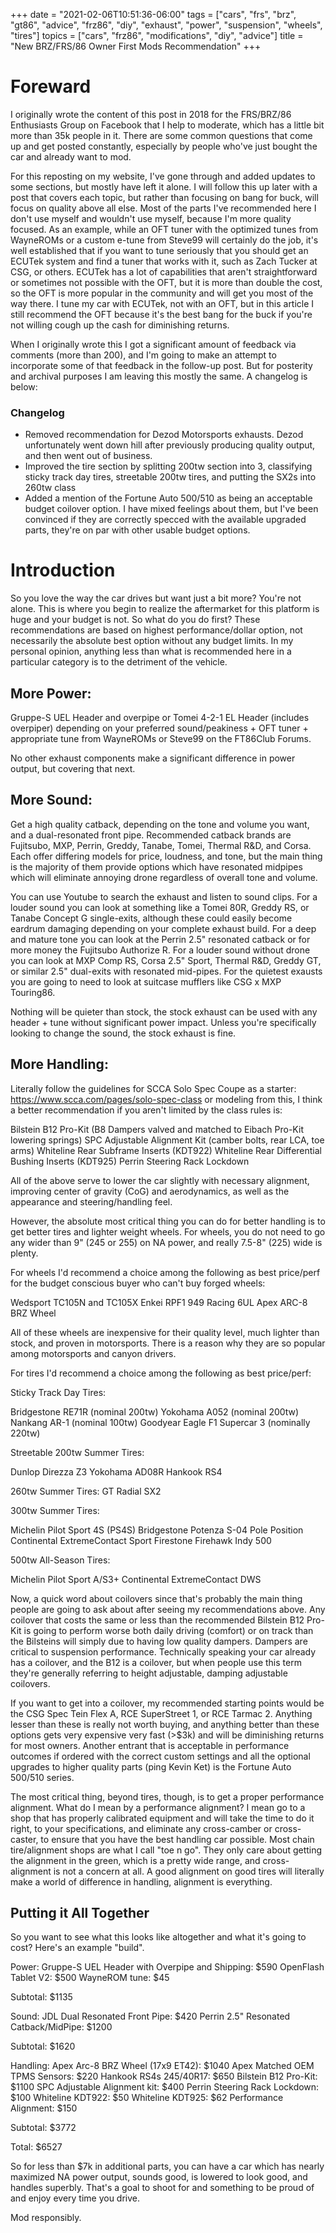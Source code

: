 +++
date = "2021-02-06T10:51:36-06:00"
tags = ["cars", "frs", "brz", "gt86", "advice", "frz86", "diy", "exhaust", "power", "suspension", "wheels", "tires"]
topics = ["cars", "frz86", "modifications", "diy", "advice"]
title = "New BRZ/FRS/86 Owner First Mods Recommendation"
+++

# Foreward

I originally wrote the content of this post in 2018 for the FRS/BRZ/86 Enthusiasts Group on Facebook that I help to moderate, which has a little bit more than 35k people in it.  There are some common questions that come up and get posted constantly, especially by people who've just bought the car and already want to mod.

For this reposting on my website, I've gone through and added updates to some sections, but mostly have left it alone.  I will follow this up later with a post that covers each topic, but rather than focusing on bang for buck, will focus on quality above all else.  Most of the parts I've recommended here I don't use myself and wouldn't use myself, because I'm more quality focused.  As an example, while an OFT tuner with the optimized tunes from WayneROMs or a custom e-tune from Steve99 will certainly do the job, it's well established that if you want to tune seriously that you should get an ECUTek system and find a tuner that works with it, such as Zach Tucker at CSG, or others.  ECUTek has a lot of capabilities that aren't straightforward or sometimes not possible with the OFT, but it is more than double the cost, so the OFT is more popular in the community and will get you most of the way there.  I tune my car with ECUTek, not with an OFT, but in this article I still recommend the OFT because it's the best bang for the buck if you're not willing cough up the cash for diminishing returns.

When I originally wrote this I got a significant amount of feedback via comments (more than 200), and I'm going to make an attempt to incorporate some of that feedback in the follow-up post.  But for posterity and archival purposes I am leaving this mostly the same.  A changelog is below:

### Changelog

* Removed recommendation for Dezod Motorsports exhausts.  Dezod unfortunately went down hill after previously producing quality output, and then went out of business.
* Improved the tire section by splitting 200tw section into 3, classifying sticky track day tires, streetable 200tw tires, and putting the SX2s into 260tw class
* Added a mention of the Fortune Auto 500/510 as being an acceptable budget coilover option.  I have mixed feelings about them, but I've been convinced if they are correctly specced with the available upgraded parts, they're on par with other usable budget options.


# Introduction

So you love the way the car drives but want just a bit more?  You're not alone.  This is where you begin to realize the aftermarket for this platform is huge and your budget is not.  So what do you do first?  These recommendations are based on highest performance/dollar option, not necessarily the absolute best option without any budget limits.  In my personal opinion, anything less than what is recommended here in a particular category is to the detriment of the vehicle.

## More Power:

Gruppe-S UEL Header and overpipe or Tomei 4-2-1 EL Header (includes overpiper) depending on your preferred sound/peakiness + OFT tuner + appropriate tune from WayneROMs or Steve99 on the FT86Club Forums.

No other exhaust components make a significant difference in power output, but covering that next.

## More Sound:

Get a high quality catback, depending on the tone and volume you want, and a dual-resonated front pipe.  Recommended catback brands are Fujitsubo, MXP, Perrin, Greddy, Tanabe, Tomei, Thermal R&D, and Corsa.  Each offer differing models for price, loudness, and tone, but the main thing is the majority of them provide options which have resonated midpipes which will eliminate annoying drone regardless of overall tone and volume.

You can use Youtube to search the exhaust and listen to sound clips.  For a louder sound you can look at something like a Tomei 80R, Greddy RS, or Tanabe Concept G single-exits, although these could easily become eardrum damaging depending on your complete exhaust build.  For a deep and mature tone you can look at the Perrin 2.5" resonated catback or for more money the Fujitsubo Authorize R.  For a louder sound without drone you can look at MXP Comp RS, Corsa 2.5" Sport, Thermal R&D, Greddy GT, or similar 2.5" dual-exits with resonated mid-pipes.  For the quietest exausts you are going to need to look at suitcase mufflers like CSG x MXP Touring86.

Nothing will be quieter than stock, the stock exhaust can be used with any header + tune without significant power impact.  Unless you're specifically looking to change the sound, the stock exhaust is fine.

## More Handling:

Literally follow the guidelines for SCCA Solo Spec Coupe as a starter: https://www.scca.com/pages/solo-spec-class  or modeling from this, I think a better recommendation if you aren't limited by the class rules is:

Bilstein B12 Pro-Kit (B8 Dampers valved and matched to Eibach Pro-Kit lowering springs)
SPC Adjustable Alignment Kit (camber bolts, rear LCA, toe arms)
Whiteline Rear Subframe Inserts (KDT922)
Whiteline Rear Differential Bushing Inserts (KDT925)
Perrin Steering Rack Lockdown

All of the above serve to lower the car slightly with necessary alignment, improving center of gravity (CoG) and aerodynamics, as well as the appearance and steering/handling feel.

However, the absolute most critical thing you can do for better handling is to get better tires and lighter weight wheels.  For wheels, you do not need to go any wider than 9" (245 or 255) on NA power, and really 7.5-8" (225) wide is plenty.

For wheels I'd recommend a choice among the following as best price/perf for the budget conscious buyer who can't buy forged wheels:

Wedsport TC105N and TC105X
Enkei RPF1
949 Racing 6UL
Apex ARC-8 BRZ Wheel

All of these wheels are inexpensive for their quality level, much lighter than stock, and proven in motorsports.  There is a reason why they are so popular among motorsports and canyon drivers.

For tires I'd recommend a choice among the following as best price/perf:

Sticky Track Day Tires:

Bridgestone RE71R (nominal 200tw)
Yokohama A052 (nominal 200tw)
Nankang AR-1 (nominal 100tw)
Goodyear Eagle F1 Supercar 3 (nominally 220tw)

Streetable 200tw Summer Tires:

Dunlop Direzza Z3
Yokohama AD08R
Hankook RS4

260tw Summer Tires:
GT Radial SX2

300tw Summer Tires:

Michelin Pilot Sport 4S (PS4S)
Bridgestone Potenza S-04 Pole Position
Continental ExtremeContact Sport
Firestone Firehawk Indy 500

500tw All-Season Tires:

Michelin Pilot Sport A/S3+
Continental ExtremeContact DWS

Now, a quick word about coilovers since that's probably the main thing people are going to ask about after seeing my recommendations above.  Any coilover that costs the same or less than the recommended Bilstein B12 Pro-Kit is going to perform worse both daily driving (comfort) or on track than the Bilsteins will simply due to having low quality dampers.  Dampers are critical to suspension performance.  Technically speaking your car already has a coilover, and the B12 is a coilover, but when people use this term they're generally referring to height adjustable, damping adjustable coilovers.

If you want to get into a coilover, my recommended starting points would be the CSG Spec Tein Flex A, RCE SuperStreet 1, or RCE Tarmac 2.  Anything lesser than these is really not worth buying, and anything better than these options gets very expensive very fast (>$3k) and will be diminishing returns for most owners.  Another entrant that is acceptable in performance outcomes if ordered with the correct custom settings and all the optional upgrades to higher quality parts (ping Kevin Ket) is the Fortune Auto 500/510 series.

The most critical thing, beyond tires, though, is to get a proper performance alignment.  What do I mean by a performance alignment?  I mean go to a shop that has properly calibrated equipment and will take the time to do it right, to your specifications, and eliminate any cross-camber or cross-caster, to ensure that you have the best handling car possible.  Most chain tire/alignment shops are what I call "toe n go".  They only care about getting the alignment in the green, which is a pretty wide range, and cross-alignment is not a concern at all.  A good alignment on good tires will literally make a world of difference in handling, alignment is everything.

## Putting it All Together

So you want to see what this looks like altogether and what it's going to cost?  Here's an example "build".

Power:
Gruppe-S UEL Header with Overpipe and Shipping: $590
OpenFlash Tablet V2: $500
WayneROM tune: $45

Subtotal: $1135

Sound:
JDL Dual Resonated Front Pipe: $420
Perrin 2.5" Resonated Catback/MidPipe: $1200

Subtotal: $1620

Handling:
Apex Arc-8 BRZ Wheel (17x9 ET42): $1040
Apex Matched OEM TPMS Sensors: $220
Hankook RS4s 245/40R17: $650
Bilstein B12 Pro-Kit: $1100
SPC Adjustable Alignment kit: $400
Perrin Steering Rack Lockdown: $100
Whiteline KDT922: $50
Whiteline KDT925: $62
Performance Alignment: $150

Subtotal: $3772

Total: $6527

So for less than $7k in additional parts, you can have a car which has nearly maximized NA power output, sounds good, is lowered to look good, and handles superbly.  That's a goal to shoot for and something to be proud of and enjoy every time you drive.

Mod responsibly.




